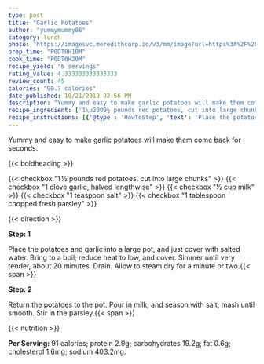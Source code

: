 ```yaml
---
type: post
title: "Garlic Potatoes"
author: "yummymummy86"
category: lunch
photo: "https://imagesvc.meredithcorp.io/v3/mm/image?url=https%3A%2F%2Fimages.media-allrecipes.com%2Fuserphotos%2F7917264.jpg"
prep_time: "P0DT0H10M"
cook_time: "P0DT0H20M"
recipe_yield: "6 servings"
rating_value: 4.333333333333333
review_count: 45
calories: "90.7 calories"
date_published: 10/21/2019 02:56 PM
description: "Yummy and easy to make garlic potatoes will make them come back for seconds."
recipe_ingredient: ['1\u2009½ pounds red potatoes, cut into large chunks', '1 clove garlic, halved lengthwise', '½ cup milk', '1 teaspoon salt', '1 tablespoon chopped fresh parsley']
recipe_instructions: [{'@type': 'HowToStep', 'text': 'Place the potatoes and garlic into a large pot, and just cover with salted water. Bring to a boil; reduce heat to low, and cover. Simmer until very tender, about 20 minutes. Drain.  Allow to steam dry for a minute or two.\n'}, {'@type': 'HowToStep', 'text': 'Return the potatoes to the pot. Pour in milk, and season with salt; mash until smooth. Stir in the parsley.\n'}]
---
```


Yummy and easy to make garlic potatoes will make them come back for seconds. 

{{< boldheading >}}

{{< checkbox "1 ½ pounds red potatoes, cut into large chunks" >}}
{{< checkbox "1 clove garlic, halved lengthwise" >}}
{{< checkbox "½ cup milk" >}}
{{< checkbox "1 teaspoon salt" >}}
{{< checkbox "1 tablespoon chopped fresh parsley" >}}


{{< direction >}}

**Step: 1**

Place the potatoes and garlic into a large pot, and just cover with salted water. Bring to a boil; reduce heat to low, and cover. Simmer until very tender, about 20 minutes. Drain.  Allow to steam dry for a minute or two.{{< span >}}

**Step: 2**

Return the potatoes to the pot. Pour in milk, and season with salt; mash until smooth. Stir in the parsley.{{< span >}}

{{< nutrition >}}

**Per Serving:** 91 calories; protein 2.9g; carbohydrates 19.2g; fat 0.6g; cholesterol 1.6mg; sodium 403.2mg.